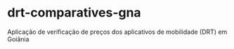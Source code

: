 # drt-comparatives-gna
Aplicação de verificação de preços dos aplicativos de mobilidade (DRT) em Goiânia
